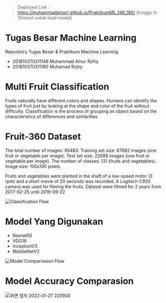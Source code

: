 > Deployed Link : https://muhammadainurr.github.io/PraktikumML_146_180/ (tunggu 5-10menit untuk load model)

# Tugas Besar Machine Learning
Repository Tugas Besar & Praktikum Machine Learning


* 201810370311146 Muhammad AInur Rofiq
* 201810370311180 Muhamad Rizky

# Multi Fruit Classification
Fruits naturally have different colors and shapes. Humans can identify the types of fruit just by looking at the shape and color of the fruit without difficulty. Classification is the process of grouping an object based on the characteristics of differences and similarities

# Fruit-360 Dataset
The total number of images: 90483.
Training set size: 67692 images (one fruit or vegetable per image). Test set size: 22688 images (one fruit or vegetable per image). The number of classes: 131 (fruits and vegetables). Image size: 100x100 pixels.

Fruits and vegetables were planted in the shaft of a low-speed motor (3 rpm) and a short movie of 20 seconds was recorded. A Logitech C920 camera was used for filming the fruits. Dataset were filmed for 2 years from 2017-02-25 until 2019-09-22 

![Classification Flow](https://user-images.githubusercontent.com/64482083/151379668-8e2bf122-e9c4-4922-add4-aa2f133467ee.jpg)

# Model Yang Digunakan
* Resnet50
* VGG16
* InceptionV3
* MobileNetV2


![Model Comparrasion Flow](https://user-images.githubusercontent.com/64482083/151381227-b427dcb4-4dd8-439a-9a24-a145c07bef52.jpg)

# Model Accuracy Comparasion
![화면 캡처 2022-01-27 220900](https://user-images.githubusercontent.com/64482083/151386405-cc2ebd65-2c6b-4874-92c2-a7da6a8d5f54.jpg)



